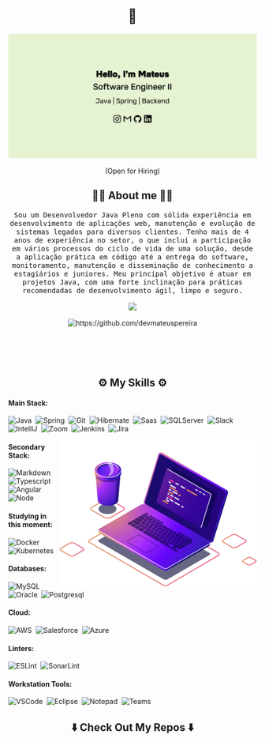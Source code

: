 <h1 align="center"> 🖖 </h1>
<div align="center">
  <img src="https://github.com/devmateuspereira/devmateuspereira/blob/master/images/header.png" alt="header" />
</div>
<p align="center"> (Open for Hiring) </p>

<h2 align="center"> 👨‍💻 About me 👨‍💻 </h2>
<p align="center">
  <samp>
    Sou um Desenvolvedor Java Pleno com sólida experiência em desenvolvimento de aplicações web, manutenção e evolução de sistemas legados para diversos clientes. Tenho mais de 4 anos de experiência no setor, o que inclui     a participação em vários processos do ciclo de vida de uma solução, desde a aplicação prática em código até a entrega do software, monitoramento, manutenção e disseminação de conhecimento a estagiários e juniores. Meu     principal objetivo é atuar em projetos Java, com uma forte inclinação para práticas recomendadas de desenvolvimento ágil, limpo e seguro.
  </samp>
  <div align="center" style="margin-bottom: 100px">
    <img width=55% align="center" src="https://github-readme-streak-stats.herokuapp.com?user=devmateuspereira&theme=radical&mode=weekly" />
    <br> <br>
    <img src="https://komarev.com/ghpvc/?username=devmateuspereira" alt="https://github.com/devmateuspereira" />
  </div>
</p>

<h2 align="center"> ⚙️ My Skills ⚙️ </h2>

#### Main Stack:

![Java](https://img.shields.io/badge/Java-ED8B00?style=for-the-badge&logo=openjdk&logoColor=white)&nbsp;
![Spring](https://img.shields.io/badge/Spring-6DB33F?style=for-the-badge&logo=spring&logoColor=white)&nbsp;
![Git](https://img.shields.io/badge/GIT-E44C30?style=for-the-badge&logo=git&logoColor=white)&nbsp;
![Hibernate](https://img.shields.io/badge/Hibernate-59666C?style=for-the-badge&logo=Hibernate&logoColor=white)&nbsp;
![Saas](https://img.shields.io/badge/Sass-CC6699?style=for-the-badge&logo=sass&logoColor=white)&nbsp;
![SQLServer](https://img.shields.io/badge/Microsoft_SQL_Server-CC2927?style=for-the-badge&logo=microsoft-sql-server&logoColor=white)&nbsp;
![Slack](https://img.shields.io/badge/Slack-4A154B?style=for-the-badge&logo=slack&logoColor=white)&nbsp;
![IntelliJ](https://img.shields.io/badge/IntelliJ_IDEA-000000.svg?style=for-the-badge&logo=intellij-idea&logoColor=white)&nbsp;
![Zoom](https://img.shields.io/badge/Zoom-2D8CFF?style=for-the-badge&logo=zoom&logoColor=white)&nbsp;
![Jenkins](https://img.shields.io/badge/Jenkins-D24939?style=for-the-badge&logo=Jenkins&logoColor=white)&nbsp;
![Jira](https://img.shields.io/badge/Jira-0052CC?style=for-the-badge&logo=Jira&logoColor=white)&nbsp;

<img src="https://github.com/devmateuspereira/devmateuspereira/blob/master/images/computer-illustration.png" min-width="400px" max-width="400px" width="400px" align="right" alt="Computador iuriCode">

#### Secondary Stack:

![Markdown](https://img.shields.io/badge/Markdown-000000?style=for-the-badge&logo=markdown&logoColor=white)&nbsp;
![Typescript](https://img.shields.io/badge/TypeScript-007ACC?style=for-the-badge&logo=typescript&logoColor=white)&nbsp;
![Angular](https://img.shields.io/badge/Angular-DD0031?style=for-the-badge&logo=angular&logoColor=white)&nbsp;
![Node](https://img.shields.io/badge/Node.js-43853D?style=for-the-badge&logo=node.js&logoColor=white)&nbsp;

#### Studying in this moment:

![Docker](https://img.shields.io/badge/Docker-4285F4?style=for-the-badge&logo=docker&logoColor=white)&nbsp;
![Kubernetes](https://img.shields.io/badge/kubernetes-4285F4?style=for-the-badge&logo=kubernetes&logoColor=white)&nbsp;

#### Databases:

![MySQL](https://img.shields.io/badge/MySQL-005C84?style=for-the-badge&logo=mysql&logoColor=white)&nbsp;
![Oracle](https://img.shields.io/badge/Oracle-F80000?style=for-the-badge&logo=Oracle&logoColor=white)&nbsp;
![Postgresql](https://img.shields.io/badge/PostgreSQL-316192?style=for-the-badge&logo=postgresql&logoColor=white)&nbsp;

#### Cloud:

![AWS](https://img.shields.io/badge/Amazon_AWS-FF9900?style=for-the-badge&logo=amazonaws&logoColor=white)&nbsp;
![Salesforce](https://img.shields.io/badge/Salesforce-00A1E0?style=for-the-badge&logo=Salesforce&logoColor=white)&nbsp;
![Azure](https://img.shields.io/badge/microsoft%20azure-0089D6?style=for-the-badge&logo=microsoft-azure&logoColor=white)&nbsp;

#### Linters:

![ESLint](https://img.shields.io/badge/eslint-3A33D1?style=for-the-badge&logo=eslint&logoColor=white)&nbsp;
![SonarLint](https://img.shields.io/badge/SonarLint-CB2029?style=for-the-badge&logo=sonarlint&logoColor=white)&nbsp;

#### Workstation Tools:

![VSCode](https://img.shields.io/badge/Visual_Studio_Code-0078D4?style=for-the-badge&logo=visual%20studio%20code&logoColor=white)&nbsp;
![Eclipse](https://img.shields.io/badge/Eclipse-2C2255?style=for-the-badge&logo=eclipse&logoColor=white)&nbsp;
![Notepad](https://img.shields.io/badge/Notepad++-90E59A.svg?style=for-the-badge&logo=notepad%2B%2B&logoColor=black)&nbsp;
![Teams](https://img.shields.io/badge/Microsoft_Teams-6264A7?style=for-the-badge&logo=microsoft-teams&logoColor=white)&nbsp;

<h2 align="center"> ⬇️ Check Out My Repos ⬇️ </h2>
